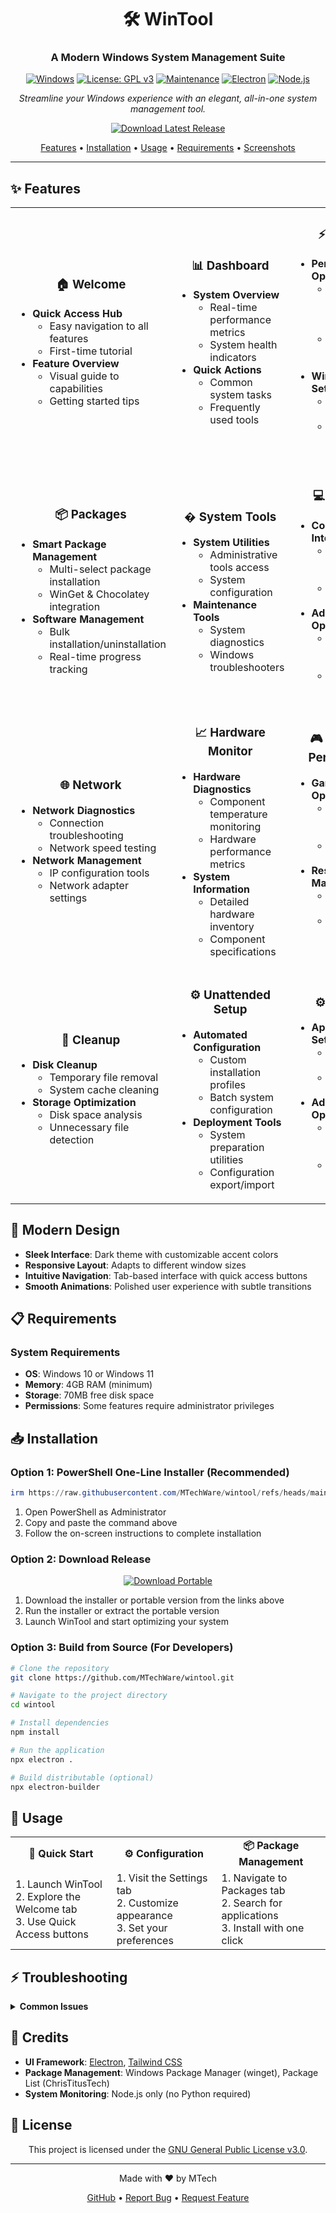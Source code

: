 <div align="center">

# 🛠️ WinTool

### A Modern Windows System Management Suite

[![Windows](https://img.shields.io/badge/Windows-10%2F11-0078D6?style=for-the-badge&logo=windows&logoColor=white)](https://www.microsoft.com/windows)
[![License: GPL v3](https://img.shields.io/badge/License-GPLv3-blue.svg?style=for-the-badge)](LICENSE)
[![Maintenance](https://img.shields.io/badge/Maintained%3F-yes-green.svg?style=for-the-badge)](https://github.com/MTechWare/wintool)
[![Electron](https://img.shields.io/badge/Electron-47848F?style=for-the-badge&logo=electron&logoColor=white)](https://www.electronjs.org/)
[![Node.js](https://img.shields.io/badge/Node.js-339933?style=for-the-badge&logo=nodedotjs&logoColor=white)](https://nodejs.org/)

*Streamline your Windows experience with an elegant, all-in-one system management tool.*

[<img src="https://img.shields.io/badge/Download-Latest_Release-success?style=for-the-badge" alt="Download Latest Release">](https://github.com/MTechWare/wintool/releases/latest)

</div>

<p align="center">
  <a href="#-features">Features</a> •
  <a href="#-installation">Installation</a> •
  <a href="#-usage">Usage</a> •
  <a href="#-requirements">Requirements</a> •
  <a href="#-screenshots">Screenshots</a>
</p>

---

## ✨ Features

<table>
  <tr>
    <td width="33%">
      <h3 align="center">🏠 Welcome</h3>
      <ul>
        <li><b>Quick Access Hub</b>
          <ul>
            <li>Easy navigation to all features</li>
            <li>First-time tutorial</li>
          </ul>
        </li>
        <li><b>Feature Overview</b>
          <ul>
            <li>Visual guide to capabilities</li>
            <li>Getting started tips</li>
          </ul>
        </li>
      </ul>
    </td>
    <td width="33%">
      <h3 align="center">📊 Dashboard</h3>
      <ul>
        <li><b>System Overview</b>
          <ul>
            <li>Real-time performance metrics</li>
            <li>System health indicators</li>
          </ul>
        </li>
        <li><b>Quick Actions</b>
          <ul>
            <li>Common system tasks</li>
            <li>Frequently used tools</li>
          </ul>
        </li>
      </ul>
    </td>
    <td width="33%">
      <h3 align="center">⚡ Tweaks</h3>
      <ul>
        <li><b>Performance Optimization</b>
          <ul>
            <li>System tweaks for better performance</li>
            <li>Privacy-focused configurations</li>
          </ul>
        </li>
        <li><b>Windows Settings</b>
          <ul>
            <li>Telemetry controls</li>
            <li>User experience improvements</li>
          </ul>
        </li>
      </ul>
    </td>
  </tr>
  <tr>
    <td width="33%">
      <h3 align="center">📦 Packages</h3>
      <ul>
        <li><b>Smart Package Management</b>
          <ul>
            <li>Multi-select package installation</li>
            <li>WinGet & Chocolatey integration</li>
          </ul>
        </li>
        <li><b>Software Management</b>
          <ul>
            <li>Bulk installation/uninstallation</li>
            <li>Real-time progress tracking</li>
          </ul>
        </li>
      </ul>
    </td>
    <td width="33%">
      <h3 align="center">� System Tools</h3>
      <ul>
        <li><b>System Utilities</b>
          <ul>
            <li>Administrative tools access</li>
            <li>System configuration</li>
          </ul>
        </li>
        <li><b>Maintenance Tools</b>
          <ul>
            <li>System diagnostics</li>
            <li>Windows troubleshooters</li>
          </ul>
        </li>
      </ul>
    </td>
    <td width="33%">
      <h3 align="center">💻 Terminal</h3>
      <ul>
        <li><b>Command Line Interface</b>
          <ul>
            <li>Integrated terminal access</li>
            <li>Command history</li>
          </ul>
        </li>
        <li><b>Advanced Operations</b>
          <ul>
            <li>System commands execution</li>
            <li>Script running capabilities</li>
          </ul>
        </li>
      </ul>
    </td>
  </tr>
  <tr>
    <td width="33%">
      <h3 align="center">🌐 Network</h3>
      <ul>
        <li><b>Network Diagnostics</b>
          <ul>
            <li>Connection troubleshooting</li>
            <li>Network speed testing</li>
          </ul>
        </li>
        <li><b>Network Management</b>
          <ul>
            <li>IP configuration tools</li>
            <li>Network adapter settings</li>
          </ul>
        </li>
      </ul>
    </td>
    <td width="33%">
      <h3 align="center">📈 Hardware Monitor</h3>
      <ul>
        <li><b>Hardware Diagnostics</b>
          <ul>
            <li>Component temperature monitoring</li>
            <li>Hardware performance metrics</li>
          </ul>
        </li>
        <li><b>System Information</b>
          <ul>
            <li>Detailed hardware inventory</li>
            <li>Component specifications</li>
          </ul>
        </li>
      </ul>
    </td>
    <td width="33%">
      <h3 align="center">🎮 Gaming & Performance</h3>
      <ul>
        <li><b>Gaming Optimizations</b>
          <ul>
            <li>Game-specific tweaks</li>
            <li>Performance presets</li>
          </ul>
        </li>
        <li><b>Resource Management</b>
          <ul>
            <li>Process prioritization</li>
            <li>System resource allocation</li>
          </ul>
        </li>
      </ul>
    </td>
  </tr>
  <tr>
    <td width="33%">
      <h3 align="center">🧹 Cleanup</h3>
      <ul>
        <li><b>Disk Cleanup</b>
          <ul>
            <li>Temporary file removal</li>
            <li>System cache cleaning</li>
          </ul>
        </li>
        <li><b>Storage Optimization</b>
          <ul>
            <li>Disk space analysis</li>
            <li>Unnecessary file detection</li>
          </ul>
        </li>
      </ul>
    </td>
    <td width="33%">
      <h3 align="center">⚙️ Unattended Setup</h3>
      <ul>
        <li><b>Automated Configuration</b>
          <ul>
            <li>Custom installation profiles</li>
            <li>Batch system configuration</li>
          </ul>
        </li>
        <li><b>Deployment Tools</b>
          <ul>
            <li>System preparation utilities</li>
            <li>Configuration export/import</li>
          </ul>
        </li>
      </ul>
    </td>
    <td width="33%">
      <h3 align="center">⚙️ Settings</h3>
      <ul>
        <li><b>Application Settings</b>
          <ul>
            <li>Theme customization</li>
            <li>Behavior preferences</li>
          </ul>
        </li>
        <li><b>Advanced Options</b>
          <ul>
            <li>Admin privileges toggle</li>
            <li>Log viewer access</li>
          </ul>
        </li>
      </ul>
    </td>
  </tr>
</table>

## 🎨 Modern Design

- **Sleek Interface**: Dark theme with customizable accent colors
- **Responsive Layout**: Adapts to different window sizes
- **Intuitive Navigation**: Tab-based interface with quick access buttons
- **Smooth Animations**: Polished user experience with subtle transitions

## 📋 Requirements

### System Requirements
- **OS**: Windows 10 or Windows 11
- **Memory**: 4GB RAM (minimum)
- **Storage**: 70MB free disk space
- **Permissions**: Some features require administrator privileges

## 📥 Installation

### Option 1: PowerShell One-Line Installer (Recommended)

```powershell
irm https://raw.githubusercontent.com/MTechWare/wintool/refs/heads/main/WinTool_Installer.ps1 | iex
```

1. Open PowerShell as Administrator
2. Copy and paste the command above
3. Follow the on-screen instructions to complete installation

### Option 2: Download Release

<div align="center">

[<img src="https://img.shields.io/badge/Download-WinTool_(EXE)-orange?style=for-the-badge" alt="Download Portable">](https://github.com/MTechWare/wintool/releases/tag/release)

</div>

1. Download the installer or portable version from the links above
2. Run the installer or extract the portable version
3. Launch WinTool and start optimizing your system

### Option 3: Build from Source (For Developers)

```bash
# Clone the repository
git clone https://github.com/MTechWare/wintool.git

# Navigate to the project directory
cd wintool

# Install dependencies
npm install

# Run the application
npx electron .

# Build distributable (optional)
npx electron-builder
```

## 🎯 Usage

<div align="center">
  <table>
    <tr>
      <td align="center"><b>🚀 Quick Start</b></td>
      <td align="center"><b>⚙️ Configuration</b></td>
      <td align="center"><b>📦 Package Management</b></td>
    </tr>
    <tr>
      <td>
        1. Launch WinTool<br>
        2. Explore the Welcome tab<br>
        3. Use Quick Access buttons
      </td>
      <td>
        1. Visit the Settings tab<br>
        2. Customize appearance<br>
        3. Set your preferences
      </td>
      <td>
        1. Navigate to Packages tab<br>
        2. Search for applications<br>
        3. Install with one click
      </td>
    </tr>
  </table>
</div>

## ⚡ Troubleshooting

<details>
<summary><b>Common Issues</b></summary>

- **Application won't start**
  - Ensure you have the latest version of Windows 10/11
  - Try running as administrator

- **Build errors**
  - If `electron-builder` is not found, use `npx electron-builder`
  - If you deleted `node_modules`, run `npm install` again

- **Performance issues**
  - Check Task Manager for resource usage
  - Close other resource-intensive applications
</details>

## 🤝 Credits

- **UI Framework**: [Electron](https://www.electronjs.org/), [Tailwind CSS](https://tailwindcss.com/)
- **Package Management**: Windows Package Manager (winget), Package List (ChrisTitusTech)
- **System Monitoring**: Node.js only (no Python required)

## 📜 License

<div align="center">

This project is licensed under the [GNU General Public License v3.0](./LICENSE).

</div>

---

<div align="center">

Made with ❤️ by MTech

[GitHub](https://github.com/MTechWare) • [Report Bug](https://github.com/MTechWare/wintool/issues) • [Request Feature](https://github.com/MTechWare/wintool/issues)

</div>
